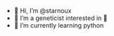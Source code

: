- 👋 Hi, I’m @starnoux
- 👀 I’m a geneticist interested in 🌱
- 🌱 I’m currently learning python

<!---
starnoux/starnoux is a ✨ special ✨ repository because its `README.md` (this file) appears on your GitHub profile.
You can click the Preview link to take a look at your changes.
--->
